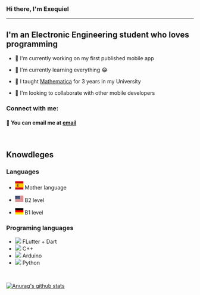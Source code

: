 ### Hi there, I'm Exequiel

---

## I'm an Electronic Engineering student who loves programming

- :iphone: I'm currently working on my first published mobile app
- :seedling: I'm currently learning everything :joy:
- :speech_balloon: I taught [Mathematica](https://www.wolfram.com/mathematica/) for 3 years in my University

- :dancers: I'm looking to collaborate with other mobile developers

### Connect with me:

#### :email: You can email me at [email](mailto:contact@exequielgonzale)

<br />

## Knowdleges

### Languages

- <img src="https://raw.githubusercontent.com/ashhitch/ISO-country-flags-icons/ada3cec9052f7de0901465c7a6a700638657a558/src/flags/svg/es.svg" width="22" height="22"> Mother language

- <img  alt="English" width="22px" src="https://raw.githubusercontent.com/ashhitch/ISO-country-flags-icons/master/src/flags/png/us.png"/> B2 level

- <img  alt="German" width="22px" src="https://raw.githubusercontent.com/ashhitch/iso-country-flags-icons/ada3cec9052f7de0901465c7a6a700638657a558/src/flags/svg/de.svg"/> B1 level

### Programing languages

- <img src="https://cdn.worldvectorlogo.com/logos/flutter.svg" width="20"> FLutter + Dart
- <img src="https://upload.wikimedia.org/wikipedia/commons/thumb/1/18/ISO_C%2B%2B_Logo.svg/800px-ISO_C%2B%2B_Logo.svg.png" width="20"> C++
- <img src="https://upload.wikimedia.org/wikipedia/commons/thumb/8/87/Arduino_Logo.svg/720px-Arduino_Logo.svg.png" width="20"> Arduino
- <img src="https://upload.wikimedia.org/wikipedia/commons/thumb/c/c3/Python-logo-notext.svg/1024px-Python-logo-notext.svg.png" width="20"> Python

<br />

[![Anurag's github stats](https://github-readme-stats.vercel.app/api?username=ExequielGonzalez)](https://github.com/ExequielGonzalez/github-readme-stats)

<br />
<br />
